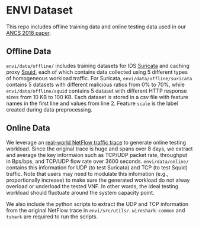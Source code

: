 # ENVI Dataset
This repo includes offline training data and online testing data used in our [ANCS 2018 paper](https://dl.acm.org/citation.cfm?id=3230725).

## Offline Data
```envi/data/offline/``` includes training datasets for IDS [Suricata](https://suricata-ids.org/) and caching proxy [Squid](http://www.squid-cache.org/), each of which contains data collected using 5 different types of homogeneous workload traffic.
For Suricata, ```envi/data/offline/suricata``` contains 5 datasets with different malicious ratios from 0% to 70%, while ```envi/data/offline/squid``` contains 5 dataset with different HTTP response sizes from 10 KB to 100 KB.
Each dataset is stored in a csv file with feature names in the first line and values from line 2. Feature ```scale``` is the label created during data preprocessing.

## Online Data
We leverage an [real-world NetFlow traffic trace](https://www.simpleweb.org/wiki/index.php/Traces#NetFlow_Traces) to generate online testing workload. Since the original trace is huge and spans over 8 days, we extract and average the key informaion such as TCP/UDP packet rate, throughput in Bps/bps, and TCP/UDP flow rate over 3600 seconds. ```envi/data/online/``` contains this information for UDP (to test Suricata) and TCP (to test Squid) traffic. Note that users may need to modulate this infomation (e.g., proportionally increase) to make sure the generated workload do not alway overload or underload the tested VNF. In other words, the ideal testing workload should fluctuate around the system capacity point.

We also include the python scripts to extract the UDP and TCP information from the original NetFlow trace in ```envi/src/utils/```. ```wireshark-common``` and ```tshark``` are required to run the scripts.
